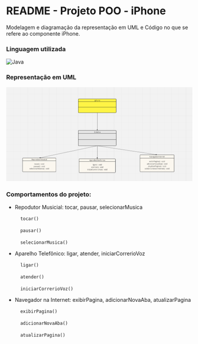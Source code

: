 # README - Projeto POO - iPhone


Modelagem e diagramação da representação em UML e Código no que se refere ao componente iPhone.


### Linguagem utilizada

![Java](https://img.shields.io/badge/java-%23ED8B00.svg?style=for-the-badge&logo=openjdk&logoColor=white)

### Representação em UML

![Representação em UML do projeto](src/imagens/UML-Projeto-iPhone.png)

### Comportamentos do projeto:

* Repodutor Musicial: tocar, pausar, selecionarMusica

        tocar() 

        pausar()

        selecionarMusica()

* Aparelho Telefônico: ligar, atender, iniciarCorrerioVoz

        ligar()

        atender()

        iniciarCorrerioVoz()

* Navegador na Internet: exibirPagina, adicionarNovaAba, atualizarPagina

        exibirPagina()

        adicionarNovaAba()

        atualizarPagina()

